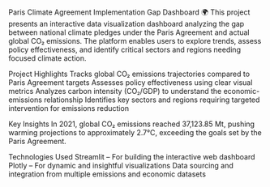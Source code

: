 Paris Climate Agreement Implementation Gap Dashboard 🌍
This project presents an interactive data visualization dashboard analyzing the gap between national climate pledges under the Paris Agreement and actual global CO₂ emissions. The platform enables users to explore trends, assess policy effectiveness, and identify critical sectors and regions needing focused climate action.

Project Highlights
Tracks global CO₂ emissions trajectories compared to Paris Agreement targets
Assesses policy effectiveness using clear visual metrics
Analyzes carbon intensity (CO₂/GDP) to understand the economic-emissions relationship
Identifies key sectors and regions requiring targeted intervention for emissions reduction

Key Insights
In 2021, global CO₂ emissions reached 37,123.85 Mt, pushing warming projections to approximately 2.7°C, exceeding the goals set by the Paris Agreement.

Technologies Used
Streamlit – For building the interactive web dashboard
Plotly – For dynamic and insightful visualizations
Data sourcing and integration from multiple emissions and economic datasets

